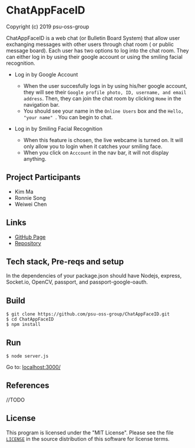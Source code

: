 # ChatAppFaceID
Copyright (c) 2019 psu-oss-group

ChatAppFaceID is a web chat (or Bulletin Board System) that allow user exchanging messages with other users through chat room ( or public message board). Each user has two options to log into the chat room. They can either log in by using their google account or using the smiling facial recognition. 

+ Log in by Google Account
    * When the user succesfully logs in by using his/her google account, they will see their ```Google profile photo, ID, username, and email address```. Then, they can join the chat room by clicking ```Home``` in the navigation bar. 
    *  You should see your name in the ```Online Users``` box and the ```Hello, "your name" ```. You can begin to chat. 

+ Log in by Smiling Facial Recognition
    * When this feature is chosen, the live webcame is turned on. It will only allow you to login when it catches your smiling face.
    * When you click on ```Acccount``` in the nav bar, it will not display anything.

## Project Participants
* Kim Ma
* Ronnie Song
* Weiwei Chen

## Links
* [GitHub Page](https://psu-oss-group.github.io/ChatAppFaceID/)
* [Repository](https://github.com/psu-oss-group)

## Tech stack, Pre-reqs and setup
In the dependencies of your package.json should have Nodejs, express, Socket.io, OpenCV, passport, and passport-google-oauth.

## Build
```shell
$ git clone https://github.com/psu-oss-group/ChatAppFaceID.git
$ cd ChatAppFaceID
$ npm install

```
## Run
```shell
$ node server.js
```
Go to: [localhost:3000/](http://localhost:3000/)

## References
//TODO

## License

This program is licensed under the "MIT License".  Please
see the file [`LICENSE`](https://github.com/psu-oss-group/ChatAppFaceID/blob/master/LICENSE) in the source distribution of this
software for license terms.
